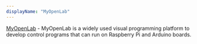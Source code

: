 ```yaml
---
displayName: "MyOpenLab"
---
```


[MyOpenLab](https://myopenlab.org/inicio/en/) - MyOpenLab is a widely used visual programming platform to develop control programs that can run on Raspberry Pi and Arduino boards.